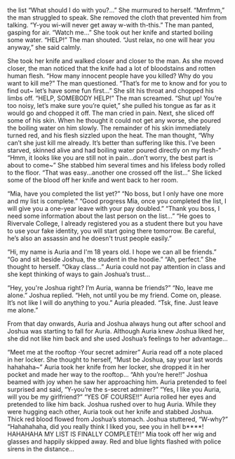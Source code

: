 the list
  “What should I do with you?...” She murmured to herself. “Mmfmm,” the man struggled to speak. She removed the cloth that prevented him from talking. “Y-you wi-will never get away w-with th-this.” The man panted, gasping for air. “Watch me…” She took out her knife and started boiling some water. “HELP!” The man shouted. “Just relax, no one will hear you anyway,” she said calmly. 

  She took her knife and walked closer and closer to the man. As she moved closer, the man noticed that the knife had a lot of bloodstains and rotten human flesh. “How many innocent people have you killed? Why do you want to kill me?” The man questioned. “That’s for me to know and for you to find out~ let’s have some fun first...” She slit his throat and chopped his limbs off. “HELP, SOMEBODY HELP!” The man screamed. “Shut up! You’re too noisy, let’s make sure you’re quiet,” she pulled his tongue as far as it would go and chopped it off. The man cried in pain. Next, she sliced off some of his skin. When he thought it could not get any worse, she poured the boiling water on him slowly. The remainder of his skin immediately turned red, and his flesh sizzled upon the heat. The man thought, “Why can’t she just kill me already. It’s better than suffering like this. I’ve been starved, skinned alive and had boiling water poured directly on my flesh-” “Hmm, it looks like you are still not in pain...don’t worry, the best part is about to come~” She stabbed him several times and his lifeless body rolled to the floor. “That was easy...another one crossed off the list...” She licked some of the blood off her knife and went back to her room.

  “Mia, have you completed the list yet?” “No boss, but I only have one more and my list is complete.” “Good progress Mia, once you completed the list, I will give you a one-year leave with your pay doubled.” “Thank you boss, I need some information about the last person on the list...” “He goes to Rivervale College, I already registered you as a student there but you have to use your fake identity, you will start going there tomorrow. Be careful, he’s also an assassin and he doesn't trust people easily.”

  “Hi, my name is Auria and I'm 18 years old. I hope we can all be friends.” “Go and sit beside Joshua, the student in the hoodie.” “Ah, perfect.” She thought to herself. “Okay class...” Auria could not pay attention in class and she kept thinking of ways to gain Joshua’s trust...

  “Hey, you're Joshua right? I’m Auria, wanna be friends?” “No, leave me alone.” Joshua replied. “Heh, not until you be my friend. Come on, please. It’s not like I will do anything to you.” Auria pleaded. “Tsk, fine. Just leave me alone.”

  From that day onwards, Auria and Joshua always hung out after school and Joshua was starting to fall for Auria. Although Auria knew Joshua liked her, she did not like him back and she used Joshua’s feelings to her advantage…

  “Meet me at the rooftop -Your secret admirer” Auria read off a note placed in her locker. She thought to herself, “Must be Joshua, say your last words hahahaha~” Auria took her knife from her locker, she dropped it in her pocket and made her way to the rooftop... “Ahh you’re here!!” Joshua beamed with joy when he saw her approaching him. Auria pretended to feel surprised and said, “Y-you’re the s-secret admirer?” “Yes, I like you Auria, will you be my girlfriend?” “YES OF COURSE!!” Auria rolled her eyes and pretended to like him back. Joshua rushed over to hug Auria. While they were hugging each other, Auria took out her knife and stabbed Joshua. Thick red blood flowed from Joshua’s stomach. Joshua stuttered, “W-why?” “Hahahahaha, did you really think I liked you, see you in hell b****! HAHAHAHA MY LIST IS FINALLY COMPLETE!!” Mia took off her wig and glasses and happily skipped away. Red and blue lights flashed with police sirens in the distance...
